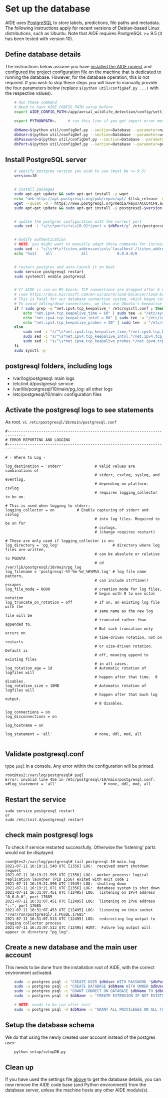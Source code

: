 # Set up the database

AIDE uses [PostgreSQL](https://www.postgresql.org/) to store labels, predictions, file paths and metadata. The following instructions apply for recent versions of Debian-based Linux distributions, such as Ubuntu.
Note that AIDE requires PostgreSQL >= 9.5 (it has been tested with version 10).

## Define database details

The instructions below assume you have [installed the AIDE project](install.md) and [configured the project configuration file](configure_settings.md) on the machine that is dedicated to running the database.
However, for the database operation, this is not required. If you wish to skip these steps you will have to manually provide the four parameters below (replace `$(python util/configDef.py ...)` with the respective values).

```bash
    # Run these command
    # Need to have AIDE_CONFIG_PATH setup before
    export AIDE_CONFIG_PATH=/app/aerial_wildlife_detection/config/settings.ini
    
    export PYTHONPATH=.     # run this line if you get import error messages

    dbName=$(python util/configDef.py --section=Database --parameter=name)
    dbUser=$(python util/configDef.py --section=Database --parameter=user)
    dbPassword=$(python util/configDef.py --section=Database --parameter=password)
    dbPort=$(python util/configDef.py --section=Database --parameter=port)
```


## Install PostgreSQL server

```bash
    # specify postgres version you wish to use (must be >= 9.5)
    version=10


    # install packages
    sudo apt-get update && sudo apt-get install -y wget
    echo "deb http://apt.postgresql.org/pub/repos/apt/ $(lsb_release -cs)-pgdg main" | sudo tee /etc/apt/sources.list.d/pgdg.list
    wget --quiet -O - https://www.postgresql.org/media/keys/ACCC4CF8.asc | sudo apt-key add -
    sudo apt-get update && sudo apt-get install -y postgresql-$version


    # update the postgres configuration with the correct port
    sudo sed -i "s/\s*port\s*=\s[0-9]*/port = $dbPort/g" /etc/postgresql/$version/main/postgresql.conf


    # modify authentication
    # NOTE: you might want to manually adapt these commands for increased security; the following makes postgres listen to all global connections
    sudo sed -i "s/\s*#\s*listen_addresses\s=\s'localhost'/listen_addresses = '\*'/g" /etc/postgresql/$version/main/postgresql.conf
    echo "host    all             all             0.0.0.0/0               md5" | sudo tee -a /etc/postgresql/$version/main/pg_hba.conf > /dev/null


    # restart postgres and auto-launch it on boot
    sudo service postgresql restart
    sudo systemctl enable postgresql


    # If AIDE is run on MS Azure: TCP connections are dropped after 4 minutes of inactivity
    # (see https://docs.microsoft.com/en-us/azure/load-balancer/load-balancer-outbound-connections#idletimeout)
    # This is fatal for our database connection system, which keeps connections open.
    # To avoid idling/dead connections, we thus use Ubuntu's keepalive timer:
    if ! sudo grep -q ^net.ipv4.tcp_keepalive_* /etc/sysctl.conf ; then
        echo "net.ipv4.tcp_keepalive_time = 60" | sudo tee -a "/etc/sysctl.conf" > /dev/null
        echo "net.ipv4.tcp_keepalive_intvl = 60" | sudo tee -a "/etc/sysctl.conf" > /dev/null
        echo "net.ipv4.tcp_keepalive_probes = 20" | sudo tee -a "/etc/sysctl.conf" > /dev/null
    else
        sudo sed -i "s/^\s*net.ipv4.tcp_keepalive_time.*/net.ipv4.tcp_keepalive_time = 60 /g" /etc/sysctl.conf
        sudo sed -i "s/^\s*net.ipv4.tcp_keepalive_intvl.*/net.ipv4.tcp_keepalive_intvl = 60 /g" /etc/sysctl.conf
        sudo sed -i "s/^\s*net.ipv4.tcp_keepalive_probes.*/net.ipv4.tcp_keepalive_probes = 20 /g" /etc/sysctl.conf
    fi
    sudo sysctl -p
```

## postgresql folders, including logs
* /var/log/postgresql: main logs
* /etc/init.d/postgresql: service
* /var/lib/postgresql/10/main/pg_log: all other logs
* /etc/postgresql/10/main: configuration files


## Activate the postgresql logs to see statements
As root.
`vi /etc/postgresql/10/main/postgresql.conf`

```
#------------------------------------------------------------------------------
# ERROR REPORTING AND LOGGING
#------------------------------------------------------------------------------

# - Where to Log -

log_destination = 'stderr'              # Valid values are combinations of
                                        # stderr, csvlog, syslog, and eventlog,
                                        # depending on platform.  csvlog
                                        # requires logging_collector to be on.

# This is used when logging to stderr:
logging_collector = on          # Enable capturing of stderr and csvlog
                                        # into log files. Required to be on for
                                        # csvlogs.
                                        # (change requires restart)

# These are only used if logging_collector is on:
log_directory = 'pg_log'                        # directory where log files are written,
                                        # can be absolute or relative to PGDATA
                                        # cd /var/lib/postgresql/10/main/pg_log
log_filename = 'postgresql-%Y-%m-%d_%H%M%S.log' # log file name pattern,
                                        # can include strftime() escapes
log_file_mode = 0600                    # creation mode for log files,
                                        # begin with 0 to use octal notation
log_truncate_on_rotation = off          # If on, an existing log file with the
                                        # same name as the new log file will be
                                        # truncated rather than appended to.
                                        # But such truncation only occurs on
                                        # time-driven rotation, not on restarts
                                        # or size-driven rotation.  Default is
                                        # off, meaning append to existing files
                                        # in all cases.
log_rotation_age = 1d                   # Automatic rotation of logfiles will
                                        # happen after that time.  0 disables.
log_rotation_size = 10MB                # Automatic rotation of logfiles will
                                        # happen after that much log output.
                                        # 0 disables.

log_connections = on
log_disconnections = on

log_hostname = on

log_statement = 'all'                   # none, ddl, mod, all


```

## Validate postgresql.conf
type `psql` in a console. Any error within the configurarion will be printed. 

```
root@tes2:/var/log/postgresql# psql
Error: invalid line 456 in /etc/postgresql/10/main/postgresql.conf: x#log_statement = 'all'                     # none, ddl, mod, all
```

## Restart the service
```
sudo service postgresql restart
or
sudo /etc/init.d/postgresql restart
```

## check main postgresql logs

To check if service restarted successfully. Otherwise the 'listening' parts would not be displayed. 

```
root@tes2:/var/log/postgresql# tail postgresql-10-main.log
2021-07-11 16:19:21.540 UTC [1356] LOG:  received smart shutdown request
2021-07-11 16:19:21.595 UTC [1356] LOG:  worker process: logical replication launcher (PID 1556) exited with exit code 1
2021-07-11 16:19:21.596 UTC [1549] LOG:  shutting down
2021-07-11 16:19:21.671 UTC [1356] LOG:  database system is shut down
2021-07-11 16:31:07.451 UTC [12495] LOG:  listening on IPv4 address "0.0.0.0", port 17685
2021-07-11 16:31:07.451 UTC [12495] LOG:  listening on IPv6 address "::", port 17685
2021-07-11 16:31:07.453 UTC [12495] LOG:  listening on Unix socket "/var/run/postgresql/.s.PGSQL.17685"
2021-07-11 16:31:07.513 UTC [12495] LOG:  redirecting log output to logging collector process
2021-07-11 16:31:07.513 UTC [12495] HINT:  Future log output will appear in directory "pg_log".
```


## Create a new database and the main user account
This needs to be done from the installation root of AIDE, with the correct environment activated.

```bash
    sudo -u postgres psql -c "CREATE USER $dbUser WITH PASSWORD '$dbPassword';"
    sudo -u postgres psql -c "CREATE DATABASE $dbName WITH OWNER $dbUser CONNECTION LIMIT -1;"
    sudo -u postgres psql -c "GRANT CONNECT ON DATABASE $dbName TO $dbUser;"
    sudo -u postgres psql -d $dbName -c "CREATE EXTENSION IF NOT EXISTS \"uuid-ossp\";"

    # NOTE: needs to be run after init
    sudo -u postgres psql -d $dbName -c "GRANT ALL PRIVILEGES ON ALL TABLES IN SCHEMA public TO $dbUser;"
```


## Setup the database schema
We do that using the newly created user account instead of the postgres user:

```bash
    python setup/setupDB.py
```


## Clean up

If you have used the settings file [above](#define-database-details) to get the database details, you can now remove the AIDE code base (and Python environment) from the database server, unless the machine hosts any other AIDE module(s).
